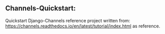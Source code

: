 ## Channels-Quickstart:
Quickstart Django-Channels reference project written from: https://channels.readthedocs.io/en/latest/tutorial/index.html as reference.
